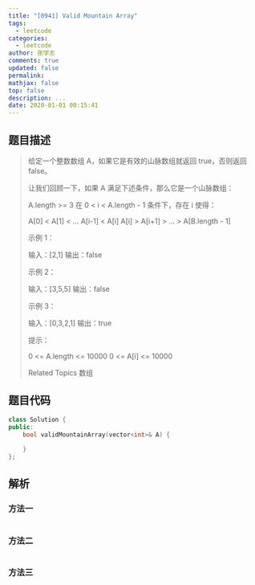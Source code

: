 ```yaml
---
title: "[0941] Valid Mountain Array"
tags:
  - leetcode
categories:
  - leetcode
author: 张学志
comments: true
updated: false
permalink:
mathjax: false
top: false
description: ...
date: 2020-01-01 00:15:41
---
```


## 题目描述

> 给定一个整数数组 A，如果它是有效的山脉数组就返回 true，否则返回 false。 
> 
> 让我们回顾一下，如果 A 满足下述条件，那么它是一个山脉数组： 
> 
> 
> A.length >= 3 
> 在 0 < i < A.length - 1 条件下，存在 i 使得：
> 
> A[0] < A[1] < ... A[i-1] < A[i] 
> A[i] > A[i+1] > ... > A[B.length - 1] 
> 
> 
> 
> 
> 
> 
> 示例 1： 
> 
> 输入：[2,1]
> 输出：false
> 
> 
> 示例 2： 
> 
> 输入：[3,5,5]
> 输出：false
> 
> 
> 示例 3： 
> 
> 输入：[0,3,2,1]
> 输出：true 
> 
> 
> 
> 提示： 
> 
> 
> 0 <= A.length <= 10000 
> 0 <= A[i] <= 10000 
> 
> 
> 
> 
> 
> Related Topics 数组

## 题目代码

```cpp
class Solution {
public:
    bool validMountainArray(vector<int>& A) {
        
    }
};
```

## 解析

### 方法一

```cpp

```

### 方法二

```cpp

```

### 方法三

```cpp

```

